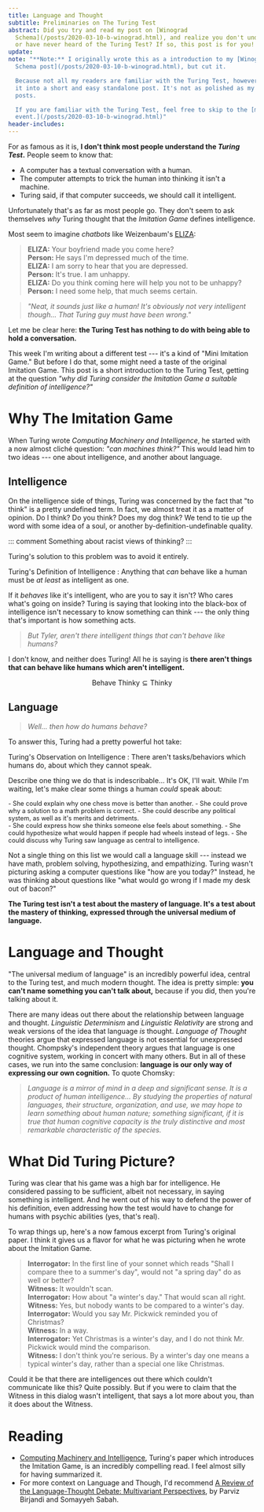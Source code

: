 ```yaml
---
title: Language and Thought
subtitle: Preliminaries on The Turing Test
abstract: Did you try and read my post on [Winograd
  Schema](/posts/2020-03-10-b-winograd.html), and realize you don't understand
  or have never heard of the Turing Test? If so, this post is for you!
update:
note: "**Note:** I originally wrote this as a introduction to my [Winograd
  Schema post](/posts/2020-03-10-b-winograd.html), but cut it.

  Because not all my readers are familiar with the Turing Test, however, I made
  it into a short and easy standalone post. It's not as polished as my normal
  posts.

  If you are familiar with the Turing Test, feel free to skip to the [main
  event.](/posts/2020-03-10-b-winograd.html)"
header-includes:
---
```


For as famous as it is, **I don't think most people understand the *Turing
Test*.** People seem to know that:

- A computer has a textual conversation with a human.
- The computer attempts to trick the human into thinking it isn't a machine.
- Turing said, if that computer succeeds, we should call it intelligent.

Unfortunately that's as far as most people go. They don't seem to ask
themselves *why* Turing thought that the *Imitation Game* defines intelligence.

Most seem to imagine *chatbots* like Weizenbaum's
[ELIZA](https://en.wikipedia.org/wiki/ELIZA):

> **ELIZA:** Your boyfriend made you come here? \
> **Person:** He says I'm depressed much of the time. \
> **ELIZA:** I am sorry to hear that you are depressed. \
> **Person:** It's true. I am unhappy. \
> **ELIZA:** Do you think coming here will help you not to be unhappy? \
> **Person:** I need some help, that much seems certain.

> *"Neat, it sounds just like a human! It's obviously not very intelligent
> though... That Turing guy must have been wrong."*

Let me be clear here: **the Turing Test has nothing to do with being able to
hold a conversation.**

This week I'm writing about a different test --- it's a kind of "Mini Imitation
Game." But before I do that, some might need a taste of the original Imitation
Game. This post is a short introduction to the Turing Test, getting at the
question *"why did Turing consider the Imitation Game a suitable definition of
intelligence?"*

Why The Imitation Game
======================

When Turing wrote *Computing Machinery and Intelligence*, he started with a now
almost cliché question: *"can machines think?"* This would lead him to two
ideas --- one about intelligence, and another about language.

Intelligence
------------

On the intelligence side of things, Turing was concerned by the fact that "to
think" is a pretty undefined term. In fact, we almost treat it as a matter of
opinion.  Do I think? Do you think? Does my dog think? We tend to tie up the
word with some idea of a soul, or another by-definition-undefinable quality.

::: comment
Something about racist views of thinking?
:::

Turing's solution to this problem was to avoid it entirely.

Turing's Definition of Intelligence
: Anything that *can* behave like a human must be *at least* as intelligent as
  one.

If it *behaves* like it's intelligent, who are you to say it isn't? Who cares
what's going on inside? Turing is saying that looking into the black-box of
intelligence isn't necessary to know something can think --- the only thing
that's important is how something acts.

> *But Tyler, aren't there intelligent things that can't behave like humans?*

I don't know, and neither does Turing! All he is saying is **there aren't
things that can behave like humans which aren't intelligent.**

$$ \text{Behave Thinky} \subseteq \text{Thinky} $$

Language
--------

> *Well... then how do humans behave?*

To answer this, Turing had a pretty powerful hot take:

Turing's Observation on Intelligence
: There aren't tasks/behaviors which humans do, about which they cannot speak.

Describe one thing we do that is indescribable... It's OK, I'll wait. While
I'm waiting, let's make clear some things a human *could* speak about:

<div class="row" style="font-size: 90%">
<div class="one-half column">
- She could explain why one chess move is better than another.
- She could prove why a solution to a math problem is correct.
- She could describe any political system, as well as it's merits and
  detriments.
</div>
<div class="one-half column">
- She could express how she thinks someone else feels about something.
- She could hypothesize what would happen if people had wheels instead of legs.
- She could discuss why Turing saw language as central to intelligence.
</div>
</div>

Not a single thing on this list we would call a language skill --- instead we
have math, problem solving, hypothesizing, and empathizing. Turing wasn't
picturing asking a computer questions like "how are you today?" Instead, he was
thinking about questions like "what would go wrong if I made my desk out of
bacon?"

**The Turing test isn't a test about the mastery of language. It's a test about
the mastery of thinking, expressed through the universal medium of language.**

Language and Thought
====================

"The universal medium of language" is an incredibly powerful idea, central to
the Turing test, and much modern thought. The idea is pretty simple: **you
can't name something you can't talk about,** because if you did, then you're
talking about it.

There are many ideas out there about the relationship between language and
thought. *Linguistic Determinism* and *Linguistic Relativity* are strong and
weak versions of the idea that language *is* thought. *Language of Thought*
theories argue that expressed language is not essential for unexpressed
thought. Chompsky's independent theory argues that language is one cognitive
system, working in concert with many others. But in all of these cases, we run
into the same conclusion: **language is our only way of expressing our own
cognition.** To quote Chomsky:

> *Language is a mirror of mind in a deep and significant sense. It is a product
> of human intelligence... By studying the properties of natural languages,
> their structure, organization, and use, we may hope to learn something about
> human nature; something significant, if it is true that human cognitive
> capacity is the truly distinctive and most remarkable characteristic of the
> species.*

What Did Turing Picture?
========================

Turing was clear that his game was a high bar for intelligence. He considered
passing to be sufficient, albeit not necessary, in saying something is
intelligent. And he went out of his way to defend the power of his definition,
even addressing how the test would have to change for humans with psychic
abilities (yes, that's real).

To wrap things up, here's a now famous excerpt from Turing's original paper.  I
think it gives us a flavor for what he was picturing when he wrote about the
Imitation Game.

> **Interrogator:** In the first line of your sonnet which reads "Shall I
> compare thee to a summer's day", would not "a spring day" do as well or
> better?\
> **Witness:** It wouldn't scan.\
> **Interrogator:** How about "a winter's day." That would scan all right.\
> **Witness:** Yes, but nobody wants to be compared to a winter's day.\
> **Interrogator:** Would you say Mr. Pickwick reminded you of Christmas?\
> **Witness:** In a way.\
> **Interrogator:** Yet Christmas is a winter's day, and I do not think Mr.
> Pickwick would mind the comparison.\
> **Witness:** I don't think you're serious. By a winter's day one means a
> typical winter's day, rather than a special one like Christmas.

Could it be that there are intelligences out there which couldn't communicate
like this? Quite possibly. But if you were to claim that the Witness in this
dialog wasn't intelligent, that says a lot more about you, than it does about
the Witness.

Reading
=======

- [Computing Machinery and
  Intelligence](https://phil415.pbworks.com/f/TuringComputing.pdf), Turing's
  paper which introduces the Imitation Game, is an incredibly compelling read.
  I feel almost silly for having summarized it.
- For more context on Language and Though, I'd recommend [A Review of the
  Language-Thought Debate: Multivariant
  Perspectives](https://www.academia.edu/35782145/A_Review_of_the_Language-Thought_Debate_Multivariant_Perspectives),
  by Parviz Birjandi and Somayyeh Sabah.
